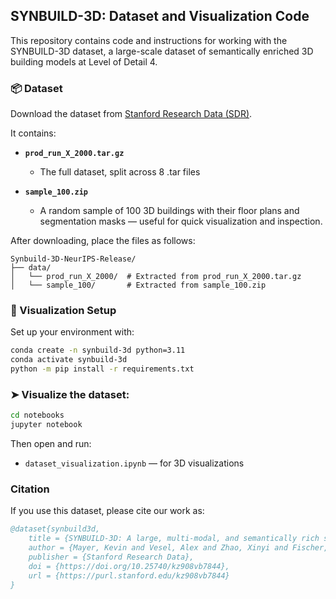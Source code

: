 ## SYNBUILD-3D: Dataset and Visualization Code

This repository contains code and instructions for working with the SYNBUILD-3D dataset, a large-scale dataset of semantically enriched 3D building models at Level of Detail 4.

### 📦 Dataset

Download the dataset from [Stanford Research Data (SDR)](https://purl.stanford.edu/kz908vb7844). 

 It contains:

- **`prod_run_X_2000.tar.gz`**  
  - The full dataset, split across 8 .tar files


- **`sample_100.zip`**  
  - A random sample of 100 3D buildings with their floor plans and segmentation masks — useful for quick visualization and inspection.

After downloading, place the files as follows:

```
Synbuild-3D-NeurIPS-Release/
├── data/
│   └── prod_run_X_2000/  # Extracted from prod_run_X_2000.tar.gz
│   └── sample_100/       # Extracted from sample_100.zip
```

### 🧪 Visualization Setup

Set up your environment with:

```bash
conda create -n synbuild-3d python=3.11
conda activate synbuild-3d
python -m pip install -r requirements.txt
```

### ➤ Visualize the dataset:

```bash
cd notebooks
jupyter notebook
```

Then open and run:

- `dataset_visualization.ipynb` — for 3D visualizations

### Citation

If you use this dataset, please cite our work as:

```bibtex
@dataset{synbuild3d, 
    title = {SYNBUILD-3D: A large, multi-modal, and semantically rich synthetic dataset of 3D building models at Level of Detail 4}, 
    author = {Mayer, Kevin and Vesel, Alex and Zhao, Xinyi and Fischer, Martin}, year = {2025}, 
    publisher = {Stanford Research Data}, 
    doi = {https://doi.org/10.25740/kz908vb7844}, 
    url = {https://purl.stanford.edu/kz908vb7844} 
}
```